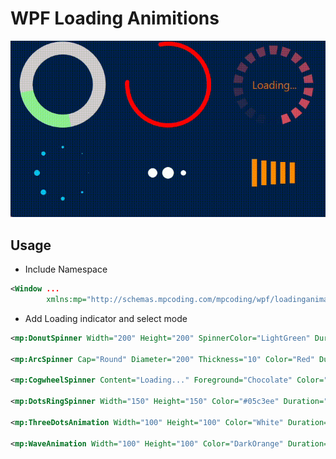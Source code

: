 WPF Loading Animitions
======================
![Demo](./WpfLoadingAnimations.gif)

## Usage
- Include Namespace
```xml
<Window ...
        xmlns:mp="http://schemas.mpcoding.com/mpcoding/wpf/loadinganimation">
```
- Add Loading indicator and select mode
```xml
<mp:DonutSpinner Width="200" Height="200" SpinnerColor="LightGreen" Duration="0:0:1.0"/>

<mp:ArcSpinner Cap="Round" Diameter="200" Thickness="10" Color="Red" Duration="0:0:1.0" />

<mp:CogwheelSpinner Content="Loading..." Foreground="Chocolate" Color="#e04f5f" Duration="0:0:1.0" />

<mp:DotsRingSpinner Width="150" Height="150" Color="#05c3ee" Duration="0:0:2.0" />

<mp:ThreeDotsAnimation Width="100" Height="100" Color="White" Duration="0:0:1.0" />

<mp:WaveAnimation Width="100" Height="100" Color="DarkOrange" Duration="0:0:2.0" />
```